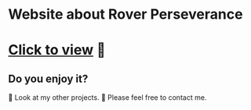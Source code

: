 # Website about Rover Perseverance


# [Click to view](https://marcie290.github.io/Website-about-Rover-Perseverance/) :eyes: 

## Do you enjoy it?

:eyes: Look at my other projects.
:speech_balloon: Please feel free to contact me.
